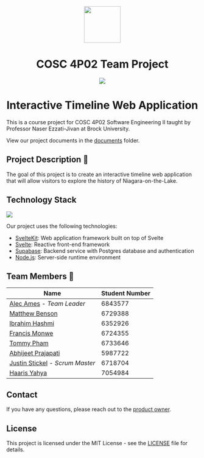 <div align="center"><img width="96px" src="https://user-images.githubusercontent.com/18179415/222605007-66a06286-3f5a-4903-a837-d4c1e8c5147f.png"/></div>

<div align="center"><h1>COSC 4P02 Team Project</h1></div>

<div align=center><img src="https://img.shields.io/github/contributors/SWE-2023/COSC-4P02-Project?style=flat-square"/></div>

<div align=center><h1>Interactive Timeline Web Application</h1></div>

This is a course project for COSC 4P02 Software Engineering II taught by Professor Naser Ezzati-Jivan at Brock University. 

View our project documents in the [documents](documents) folder.

## Project Description 📝
The goal of this project is to create an interactive timeline web application that will allow visitors to explore the history of Niagara-on-the-Lake. 

## Technology Stack

<img src="https://skillicons.dev/icons?i=supabase,svelte,nodejs"/>

Our project uses the following technologies:

- [SvelteKit](https://kit.svelte.dev): Web application framework built on top of Svelte
- [Svelte](https://svelte.dev): Reactive front-end framework
- [Supabase](https://supabase.com): Backend service with Postgres database and authentication
- [Node.js](https://nodejs.org/en/): Server-side runtime environment 

## Team Members 👥

| Name | Student Number|
|------|---------------|
| [Alec Ames](https://github.com/alecames) - *Team Leader* | 6843577 |
| [Matthew Benson](https://github.com/MattMBenson)| 6729388 |
| [Ibrahim Hashmi](https://github.com/ibhashmi)| 6352926 |
| [Francis Monwe](https://github.com/monwe-jr)| 6724355 |
| [Tommy Pham](https://github.com/tommyphamca)| 6733646 |
| [Abhijeet Prajapati](https://github.com/TheDasher1)| 5987722 |
| [Justin Stickel](https://github.com/Stickelation) - *Scrum Master*| 6718704 |
| [Haaris Yahya](https://github.com/haarisyahya)| 7054984 |

## Contact

If you have any questions, please reach out to the [product owner](mailto:dev@alecames.com).

## License

This project is licensed under the MIT License - see the [LICENSE](LICENSE) file for details.
